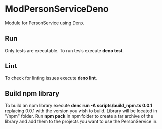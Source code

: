 # ModPersonServiceDeno

Module for PersonService using Deno.

## Run

Only tests are executable. To run tests execute **deno test**.

## Lint

To check for linting issues execute **deno lint**.

## Build npm library

To build an npm library execute **deno run -A scripts/build_npm.ts 0.0.1** replacing 0.0.1 with the version you wish to build. Library will be located in "/npm" folder. Run **npm pack** in npm folder to create a tar archive of the library and add them to the projects you want to use the PersonService in.